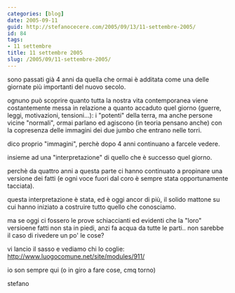 ```yaml
---
categories: [blog]
date: 2005-09-11
guid: http://stefanocecere.com/2005/09/13/11-settembre-2005/
id: 84
tags:
- 11 settembre
title: 11 settembre 2005
slug: /2005/09/11-settembre-2005/
---
```


sono passati già 4 anni da quella che ormai è additata come una delle giornate più importanti del nuovo secolo.

ognuno può scoprire quanto tutta la nostra vita contemporanea viene costantemente messa in relazione a quanto accaduto quel giorno (guerre, leggi, motivazioni, tensioni…): i "potenti" della terra, ma anche persone vicine "normali", ormai parlano ed agiscono (in teoria pensano anche) con la copresenza delle immagini dei due jumbo che entrano nelle torri.

dico proprio "immagini", perchè dopo 4 anni continuano a farcele vedere.
  
insieme ad una "interpretazione" di quello che è successo quel giorno.

perchè da quattro anni a questa parte ci hanno continuato a propinare una versione dei fatti (e ogni voce fuori dal coro è sempre stata opportunamente tacciata).
  
questa interpretazione è stata, ed è oggi ancor di più, il solido mattone su cui hanno iniziato a costruire tutto quello che conosciamo.

ma se oggi ci fossero le prove schiaccianti ed evidenti che la "loro" versioene fatti non sta in piedi, anzi fa acqua da tutte le parti.. non sarebbe il caso di rivedere un po' le cose?

vi lancio il sasso e vediamo chi lo coglie: <http://www.luogocomune.net/site/modules/911/>

io son sempre qui (o in giro a fare cose, cmq torno)

stefano